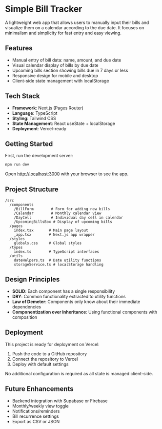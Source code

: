 # Simple Bill Tracker

A lightweight web app that allows users to manually input their bills and visualize them on a calendar according to the due date. It focuses on minimalism and simplicity for fast entry and easy viewing.

## Features

- Manual entry of bill data: name, amount, and due date
- Visual calendar display of bills by due date
- Upcoming bills section showing bills due in 7 days or less
- Responsive design for mobile and desktop
- Client-side state management with localStorage

## Tech Stack

- **Framework**: Next.js (Pages Router)
- **Language**: TypeScript
- **Styling**: Tailwind CSS
- **State Management**: React useState + localStorage
- **Deployment**: Vercel-ready

## Getting Started

First, run the development server:

```bash
npm run dev
```

Open [http://localhost:3000](http://localhost:3000) with your browser to see the app.

## Project Structure

```
/src
  /components
    /BillForm        # Form for adding new bills
    /Calendar        # Monthly calendar view
    /DayCell         # Individual day cell in calendar
    /UpcomingBillsBox # Display of upcoming bills
  /pages
    index.tsx       # Main page layout
    _app.tsx        # Next.js app wrapper
  /styles
    globals.css     # Global styles
  /types
    index.ts        # TypeScript interfaces
  /utils
    dateHelpers.ts  # Date utility functions
    storageService.ts # localStorage handling
```

## Design Principles

- **SOLID**: Each component has a single responsibility
- **DRY**: Common functionality extracted to utility functions
- **Law of Demeter**: Components only know about their immediate dependencies
- **Componentization over Inheritance**: Using functional components with composition

## Deployment

This project is ready for deployment on Vercel:

1. Push the code to a GitHub repository
2. Connect the repository to Vercel
3. Deploy with default settings

No additional configuration is required as all state is managed client-side.

## Future Enhancements

- Backend integration with Supabase or Firebase
- Monthly/weekly view toggle
- Notifications/reminders
- Bill recurrence settings
- Export as CSV or JSON
